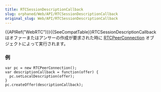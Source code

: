 ```yaml
---
title: RTCSessionDescriptionCallback
slug: orphaned/Web/API/RTCSessionDescriptionCallback
original_slug: Web/API/RTCSessionDescriptionCallback
---
```


{{APIRef("WebRTC")}}{{SeeCompatTable}}RTCSessionDescriptionCallback はオファーまたはアンサーの作成が要求された時に [RTCPeerConnection](/ja/docs/) オブジェクトによって実行されます。

### 例

```
var pc = new RTCPeerConnection();
var descriptionCallback = function(offer) {
  pc.setLocalDescription(offer);
}
pc.createOffer(descriptionCallback);
```
